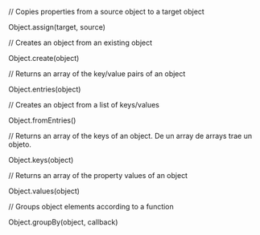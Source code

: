 // Copies properties from a source object to a target object

Object.assign(target, source)

// Creates an object from an existing object

Object.create(object)

// Returns an array of the key/value pairs of an object

Object.entries(object)

// Creates an object from a list of keys/values

Object.fromEntries()

// Returns an array of the keys of an object. De un array de arrays trae un objeto.

Object.keys(object)

// Returns an array of the property values of an object

Object.values(object)

// Groups object elements according to a function

Object.groupBy(object, callback)
